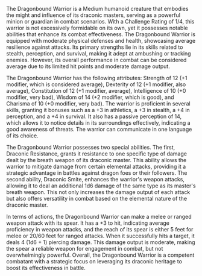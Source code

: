 The Dragonbound Warrior is a Medium humanoid creature that embodies the might and influence of its draconic masters, serving as a powerful minion or guardian in combat scenarios. With a Challenge Rating of 1/4, this warrior is not excessively formidable on its own, yet it possesses notable abilities that enhance its combat effectiveness. The Dragonbound Warrior is equipped with moderate physical defenses and health, showcasing average resilience against attacks. Its primary strengths lie in its skills related to stealth, perception, and survival, making it adept at ambushing or tracking enemies. However, its overall performance in combat can be considered average due to its limited hit points and moderate damage output.

The Dragonbound Warrior has the following attributes: Strength of 12 (+1 modifier, which is considered average), Dexterity of 12 (+1 modifier, also average), Constitution of 12 (+1 modifier, average), Intelligence of 10 (+0 modifier, very bad), Wisdom of 14 (+2 modifier, which is good), and Charisma of 10 (+0 modifier, very bad). The warrior is proficient in several skills, granting it bonuses such as a +3 in athletics, a +3 in stealth, a +4 in perception, and a +4 in survival. It also has a passive perception of 14, which allows it to notice details in its surroundings effectively, indicating a good awareness of threats. The warrior can communicate in one language of its choice.

The Dragonbound Warrior possesses two special abilities. The first, Draconic Resistance, grants it resistance to one specific type of damage dealt by the breath weapon of its draconic master. This ability allows the warrior to mitigate damage from certain elemental attacks, providing it a strategic advantage in battles against dragon foes or their followers. The second ability, Draconic Smite, enhances the warrior's weapon attacks, allowing it to deal an additional 1d6 damage of the same type as its master's breath weapon. This not only increases the damage output of each attack but also offers versatility in combat based on the elemental nature of the draconic master.

In terms of actions, the Dragonbound Warrior can make a melee or ranged weapon attack with its spear. It has a +3 to hit, indicating average proficiency in weapon attacks, and the reach of its spear is either 5 feet for melee or 20/60 feet for ranged attacks. When it successfully hits a target, it deals 4 (1d6 + 1) piercing damage. This damage output is moderate, making the spear a reliable weapon for engagement in combat, but not overwhelmingly powerful. Overall, the Dragonbound Warrior is a competent combatant with a strategic focus on leveraging its draconic heritage to boost its effectiveness in battle.
